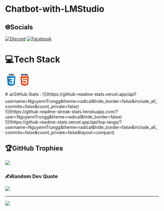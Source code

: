 # Chatbot-with-LMStudio

## 🌐Socials
[![Discord](https://img.shields.io/badge/Discord-%237289DA.svg?logo=discord&logoColor=white)](htttps://discord.gg/RF_Trung#3658) [![Facebook](https://img.shields.io/badge/Facebook-%231877F2.svg?logo=Facebook&logoColor=white)](https://facebook.com/https://www.facebook.com/NMTrungg/) 

# 💻Tech Stack
<p align="left"> <a href="https://www.w3schools.com/css/" target="_blank" rel="noreferrer"> <img src="https://raw.githubusercontent.com/devicons/devicon/master/icons/css3/css3-original-wordmark.svg" alt="css3" width="40" height="40"/> </a> <a href="https://www.w3.org/html/" target="_blank" rel="noreferrer"> <img src="https://raw.githubusercontent.com/devicons/devicon/master/icons/html5/html5-original-wordmark.svg" alt="html5" width="40" height="40"/> </a> </p>
# 📊GitHub Stats :
![](https://github-readme-stats.vercel.app/api?username=NguyennTrungg&theme=radical&hide_border=false&include_all_commits=false&count_private=false)<br/>
![](https://github-readme-streak-stats.herokuapp.com/?user=NguyennTrungg&theme=radical&hide_border=false)<br/>
![](https://github-readme-stats.vercel.app/api/top-langs/?username=NguyennTrungg&theme=radical&hide_border=false&include_all_commits=false&count_private=false&layout=compact)

## 🏆GitHub Trophies
![](https://github-trophies.vercel.app/?username=NguyennTrungg&theme=radical&no-frame=false&no-bg=false&margin-w=4)

### ✍️Random Dev Quote
![](https://quotes-github-readme.vercel.app/api?type=horizontal&theme=radical)

---
[![](https://visitcount.itsvg.in/api?id=NguyennTrungg&label=Profile%20Views&color=4&icon=5&pretty=false)](https://visitcount.itsvg.in)

